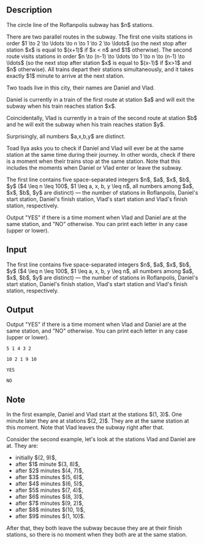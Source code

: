 ## Description

<div><p>The circle line of the Roflanpolis subway has $n$ stations.</p><p>There are two parallel routes in the subway. The first one visits stations in order $1 \to 2 \to \ldots \to n \to 1 \to 2 \to \ldots$ (so the next stop after station $x$ is equal to $(x+1)$ if $x &lt; n$ and $1$ otherwise). The second route visits stations in order $n \to (n-1) \to \ldots \to 1 \to n \to (n-1) \to \ldots$ (so the next stop after station $x$ is equal to $(x-1)$ if $x&gt;1$ and $n$ otherwise). All trains depart their stations simultaneously, and it takes exactly $1$ minute to arrive at the next station.</p><p>Two toads live in this city, their names are Daniel and Vlad.</p><p>Daniel is currently in a train of the <span class="tex-font-style-bf">first</span> route at station $a$ and will exit the subway when his train reaches station $x$.</p><p>Coincidentally, Vlad is currently in a train of the <span class="tex-font-style-bf">second</span> route at station $b$ and he will exit the subway when his train reaches station $y$.</p><p>Surprisingly, all numbers $a,x,b,y$ are distinct.</p><p>Toad Ilya asks you to check if Daniel and Vlad will ever be at the same station at the same time during their journey. In other words, check if there is a moment when their trains stop at the same station. Note that this includes the moments when Daniel or Vlad enter or leave the subway.</p></div><div class="input-specification"><p>The first line contains five space-separated integers $n$, $a$, $x$, $b$, $y$ ($4 \leq n \leq 100$, $1 \leq a, x, b, y \leq n$, all numbers among $a$, $x$, $b$, $y$ are distinct)&nbsp;— the number of stations in Roflanpolis, Daniel's start station, Daniel's finish station, Vlad's start station and Vlad's finish station, respectively.</p></div><div class="output-specification"><p>Output "<span class="tex-font-style-tt">YES</span>" if there is a time moment when Vlad and Daniel are at the same station, and "<span class="tex-font-style-tt">NO</span>" otherwise. You can print each letter in any case (upper or lower).</p></div>

## Input

<p>The first line contains five space-separated integers $n$, $a$, $x$, $b$, $y$ ($4 \leq n \leq 100$, $1 \leq a, x, b, y \leq n$, all numbers among $a$, $x$, $b$, $y$ are distinct)&nbsp;— the number of stations in Roflanpolis, Daniel's start station, Daniel's finish station, Vlad's start station and Vlad's finish station, respectively.</p>

## Output

<p>Output "<span class="tex-font-style-tt">YES</span>" if there is a time moment when Vlad and Daniel are at the same station, and "<span class="tex-font-style-tt">NO</span>" otherwise. You can print each letter in any case (upper or lower).</p>





```input1
5 1 4 3 2
```




```input2
10 2 1 9 10
```




```output1
YES
```




```output2
NO
```



## Note

<p>In the first example, Daniel and Vlad start at the stations $(1, 3)$. One minute later they are at stations $(2, 2)$. They are at the same station at this moment. Note that Vlad leaves the subway right after that.</p><p>Consider the second example, let's look at the stations Vlad and Daniel are at. They are: </p><ul> <li> initially $(2, 9)$, </li><li> after $1$ minute $(3, 8)$, </li><li> after $2$ minutes $(4, 7)$, </li><li> after $3$ minutes $(5, 6)$, </li><li> after $4$ minutes $(6, 5)$, </li><li> after $5$ minutes $(7, 4)$, </li><li> after $6$ minutes $(8, 3)$, </li><li> after $7$ minutes $(9, 2)$, </li><li> after $8$ minutes $(10, 1)$, </li><li> after $9$ minutes $(1, 10)$. </li></ul><p>After that, they both leave the subway because they are at their finish stations, so there is no moment when they both are at the same station.</p>
